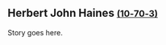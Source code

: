 ## Herbert John Haines <small>[(10‑70‑3)](https://brisbane.discovereverafter.com/profile/31732600 "Go to Memorial Information" )</small>

Story goes here. 